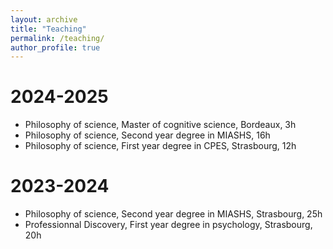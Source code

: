 ```yaml
---
layout: archive
title: "Teaching"
permalink: /teaching/
author_profile: true
---
```

2024-2025
=========
- Philosophy of science, Master of cognitive science, Bordeaux, 3h
- Philosophy of science, Second year degree in MIASHS, 16h
- Philosophy of science, First year degree in CPES, Strasbourg, 12h

2023-2024
=========

- Philosophy of science, Second year degree in MIASHS, Strasbourg, 25h
- Professionnal Discovery, First year degree in psychology, Strasbourg, 20h

